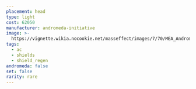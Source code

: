 ```yaml
---
placement: head
type: light
cost: 62050
manufacturer: andromeda-initiative
image: >-
  https://vignette.wikia.nocookie.net/masseffect/images/7/70/MEA_Andromeda_Elite_Helmet.png/revision/latest/scale-to-width-down/350?cb=20180505205348
tags:
  - ac
  - shields
  - shield_regen
andromeda: false
set: false
rarity: rare
---
```

